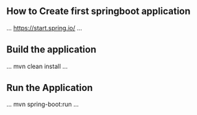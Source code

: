 ## How to Create first springboot application
...
https://start.spring.io/
...
## Build the application
...
mvn clean install
...

## Run the Application
...
mvn spring-boot:run
...